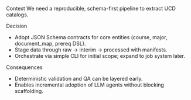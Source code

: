 Context
We need a reproducible, schema-first pipeline to extract UCD catalogs.

Decision
- Adopt JSON Schema contracts for core entities (course, major, document_map, prereq DSL).
- Stage data through raw → interim → processed with manifests.
- Orchestrate via simple CLI for initial scope; expand to job system later.

Consequences
- Deterministic validation and QA can be layered early.
- Enables incremental adoption of LLM agents without blocking scaffolding.

